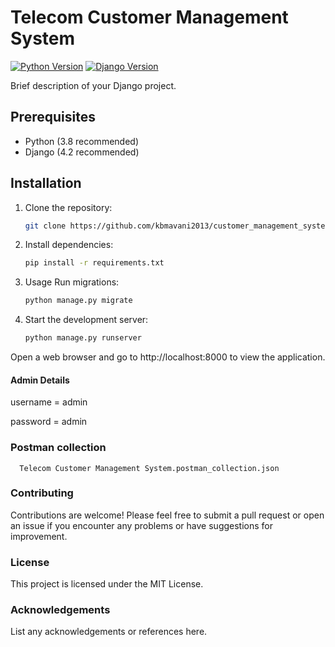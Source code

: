 # Telecom Customer Management System

[![Python Version](https://img.shields.io/badge/python-3.8-brightgreen.svg)](https://python.org)
[![Django Version](https://img.shields.io/badge/django-4.2-brightgreen.svg)](https://djangoproject.com)

Brief description of your Django project.

## Prerequisites

- Python (3.8 recommended)
- Django (4.2 recommended)

## Installation

1. Clone the repository:

   ```bash
   git clone https://github.com/kbmavani2013/customer_management_system.git

2. Install dependencies:
   ```bash 
   pip install -r requirements.txt 

3. Usage Run migrations:
   ```bash
   python manage.py migrate

4. Start the development server:

   ```bash
   python manage.py runserver
Open a web browser and go to http://localhost:8000 to view the application.

#### Admin Details
username = admin

password = admin

### Postman collection
      Telecom Customer Management System.postman_collection.json

### Contributing
Contributions are welcome! Please feel free to submit a pull request or open an issue if you encounter any problems or have suggestions for improvement.

### License
This project is licensed under the MIT License.

### Acknowledgements
List any acknowledgements or references here.